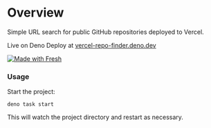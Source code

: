 # Overview

Simple URL search for public GitHub repositories deployed to Vercel.

Live on Deno Deploy at [vercel-repo-finder.deno.dev](https://vercel-repo-finder.deno.dev/)

[![Made with Fresh](https://fresh.deno.dev/fresh-badge.svg)](https://fresh.deno.dev)

### Usage

Start the project:

```
deno task start
```

This will watch the project directory and restart as necessary.
